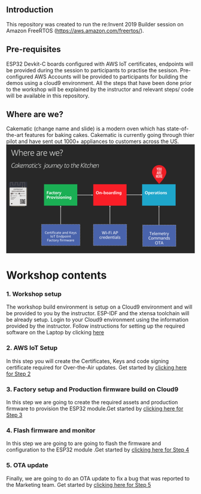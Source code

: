 ## Introduction

This repository was created to run the re:Invent 2019 Builder session on Amazon FreeRTOS (https://aws.amazon.com/freertos/).

## Pre-requisites

ESP32 Devkit-C boards configured with AWS IoT certificates, endpoints will be provided during the session to participants to practise the sesison. Pre-configured AWS Accounts will be provided to participants for building the demos using a cloud9 environment. All the steps that have been done prior to the workshop will be explained by the instructor and relevant steps/ code will be available in this repository.

## Where are we?

Cakematic (change name and slide) is a modern oven which has state-of-the-art features for baking cakes. Cakematic is currently going through thier pilot and have sent out 1000+ appliances to customers across the US.  
![where?](docs/where_are_we.png)


# Workshop contents

### 1. Workshop setup
The workshop build environment is setup on a Cloud9 environment and will be provided to you by the instructor. ESP-IDF and the xtensa toolchain will be already setup. Login to your Cloud9 environment using the information provided by the instructor. Follow instructions for setting up the required software on the Laptop by clicking [here]() 

### 2. AWS IoT Setup
In this step you will create the Certificates, Keys and code signing certificate required for Over-the-Air updates. Get started by [clicking here for Step 2](docs/02_AWS_IOT_SETUP.md)

### 3. Factory setup and Production firmware build on Cloud9
In this step we are going to create the required assets and production firmware to provision the ESP32 module.Get started by [clicking here for Step 3]()

### 4. Flash firmware and monitor
In this step we are going to are going to flash the firmware and configuration to the ESP32 module .Get started by [clicking here for Step 4]()

### 5. OTA update
Finally, we are going to do an OTA update to fix a bug that was reported to the Marketing team. Get started by [clicking here for Step 5]()


